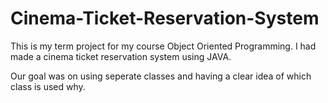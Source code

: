# Cinema-Ticket-Reservation-System

This is my term project for my course Object Oriented Programming. I had made a cinema ticket reservation system using JAVA.

Our goal was on using seperate classes and having a clear idea of which class is used why. 
